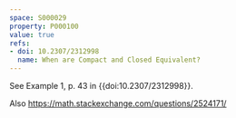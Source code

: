 ```yaml
---
space: S000029
property: P000100
value: true
refs:
- doi: 10.2307/2312998
  name: When are Compact and Closed Equivalent?
---
```


See Example 1, p. 43 in {{doi:10.2307/2312998}}.

Also <https://math.stackexchange.com/questions/2524171/>
